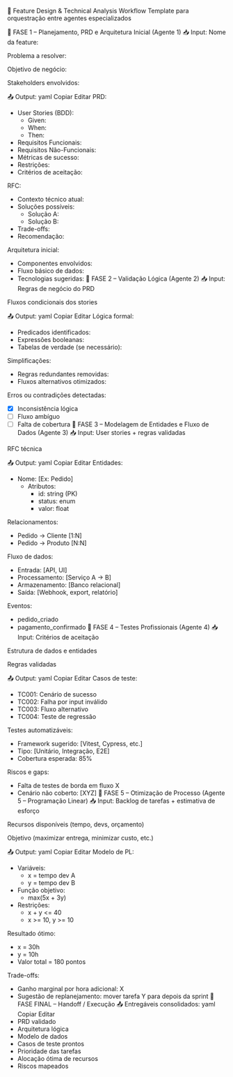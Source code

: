 🧠 Feature Design & Technical Analysis Workflow
Template para orquestração entre agentes especializados

🔹 FASE 1 – Planejamento, PRD e Arquitetura Inicial (Agente 1)
📥 Input:
Nome da feature:

Problema a resolver:

Objetivo de negócio:

Stakeholders envolvidos:

📤 Output:
yaml
Copiar
Editar
PRD:
  - User Stories (BDD):
      - Given:
      - When:
      - Then:
  - Requisitos Funcionais:
  - Requisitos Não-Funcionais:
  - Métricas de sucesso:
  - Restrições:
  - Critérios de aceitação:

RFC:
  - Contexto técnico atual:
  - Soluções possíveis:
    - Solução A:
    - Solução B:
  - Trade-offs:
  - Recomendação:

Arquitetura inicial:
  - Componentes envolvidos:
  - Fluxo básico de dados:
  - Tecnologias sugeridas:
🔹 FASE 2 – Validação Lógica (Agente 2)
📥 Input:
Regras de negócio do PRD

Fluxos condicionais dos stories

📤 Output:
yaml
Copiar
Editar
Lógica formal:
  - Predicados identificados:
  - Expressões booleanas:
  - Tabelas de verdade (se necessário):

Simplificações:
  - Regras redundantes removidas:
  - Fluxos alternativos otimizados:

Erros ou contradições detectadas:
  - [x] Inconsistência lógica
  - [ ] Fluxo ambíguo
  - [ ] Falta de cobertura
🔹 FASE 3 – Modelagem de Entidades e Fluxo de Dados (Agente 3)
📥 Input:
User stories + regras validadas

RFC técnica

📤 Output:
yaml
Copiar
Editar
Entidades:
  - Nome: [Ex: Pedido]
    - Atributos:
        - id: string (PK)
        - status: enum
        - valor: float

Relacionamentos:
  - Pedido -> Cliente [1:N]
  - Pedido -> Produto [N:N]

Fluxo de dados:
  - Entrada: [API, UI]
  - Processamento: [Serviço A → B]
  - Armazenamento: [Banco relacional]
  - Saída: [Webhook, export, relatório]

Eventos:
  - pedido_criado
  - pagamento_confirmado
🔹 FASE 4 – Testes Profissionais (Agente 4)
📥 Input:
Critérios de aceitação

Estrutura de dados e entidades

Regras validadas

📤 Output:
yaml
Copiar
Editar
Casos de teste:
  - TC001: Cenário de sucesso
  - TC002: Falha por input inválido
  - TC003: Fluxo alternativo
  - TC004: Teste de regressão

Testes automatizáveis:
  - Framework sugerido: [Vitest, Cypress, etc.]
  - Tipo: [Unitário, Integração, E2E]
  - Cobertura esperada: 85%

Riscos e gaps:
  - Falta de testes de borda em fluxo X
  - Cenário não coberto: [XYZ]
🔹 FASE 5 – Otimização de Processo (Agente 5 – Programação Linear)
📥 Input:
Backlog de tarefas + estimativa de esforço

Recursos disponíveis (tempo, devs, orçamento)

Objetivo (maximizar entrega, minimizar custo, etc.)

📤 Output:
yaml
Copiar
Editar
Modelo de PL:
  - Variáveis:
      - x = tempo dev A
      - y = tempo dev B
  - Função objetivo:
      - max(5x + 3y)
  - Restrições:
      - x + y <= 40
      - x >= 10, y >= 10

Resultado ótimo:
  - x = 30h
  - y = 10h
  - Valor total = 180 pontos

Trade-offs:
  - Ganho marginal por hora adicional: X
  - Sugestão de replanejamento: mover tarefa Y para depois da sprint
🔁 FASE FINAL – Handoff / Execução
📤 Entregáveis consolidados:
yaml
Copiar
Editar
- PRD validado
- Arquitetura lógica
- Modelo de dados
- Casos de teste prontos
- Prioridade das tarefas
- Alocação ótima de recursos
- Riscos mapeados